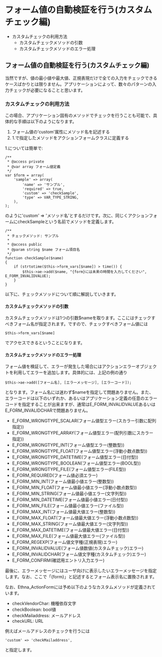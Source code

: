 # フォーム値の自動検証を行う(カスタムチェック編)
  - カスタムチェックの利用方法 
    - カスタムチェックメソッドの引数 
    - カスタムチェックメソッドのエラー処理 

## フォーム値の自動検証を行う(カスタムチェック編)

当然ですが、値の最小値や最大値、正規表現だけで全ての入力をチェックできるケースばかりとは限りません。アプリケーションによって、数々のパターンの入力チェックが必要になることと思います。

### カスタムチェックの利用方法

この場合、アプリケーション固有のメソッドでチェックを行うことも可能で、具体的な手順は以下のようになります。

1. フォーム値の'custom'属性にメソッド名を記述する
2. 1.で指定したメソッドをアクションフォームクラスに定義する

1.については簡単で:

    /**
     * @access private
     * @var array フォーム値定義
     */
    var $form = array(
        'sample' => array(
            'name' => 'サンプル',
            'required' => true,
            'custom' => 'checkSample',
            'type' => VAR_TYPE_STRING,
        ),
    );

のように'custom' => 'メソッド名'とするだけです。次に、同じくアクションフォームにcheckSampleという名前でメソッドを定義します。

    /**
     * チェックメソッド: サンプル
     *
     * @access public
     * @param string $name フォーム項目名
     */
    function checkSample($name)
    {
        if (strtotime($this->form_vars[$name]) > time()) {
            $this->ae->add($name, "{form}には未来の時間を入力してください", E_FORM_INVALIDVALUE);
        }
    }

以下に、チェックメソッドについて順に解説していきます。

#### カスタムチェックメソッドの引数

カスタムチェックメソッドは1つの引数$nameを取ります。ここにはチェックすべきフォーム名が指定されます。ですので、チェックすべきフォーム値には

    $this->form_vars[$name]

でアクセスできるということになります。

#### カスタムチェックメソッドのエラー処理

フォーム値を検証して、エラーが発生した場合にはアクションエラーオブジェクトを利用してエラーを追加します。具体的には、上記の例の通り

    $this->ae->add([フォーム名], [エラーメッセージ], [エラーコード]);

となります。フォーム名には迷わず$nameを指定して問題ありません。また、エラーコードは以下のいずれか、あるいはアプリケーション定義の任意のエラーコードを指定することが出来ますが、通常はE_FORM_INVALIDVALUEあるいはE_FORM_INVALIDCHARで問題ありません。

- E_FORM_WRONGTYPE_SCALAR(フォーム値型エラー(スカラー引数に配列指定))
- E_FORM_WRONGTYPE_ARRAY(フォーム値型エラー(配列引数にスカラー指定))
- E_FORM_WRONGTYPE_INT(フォーム値型エラー(整数型))
- E_FORM_WRONGTYPE_FLOAT(フォーム値型エラー(浮動小数点数型))
- E_FORM_WRONGTYPE_DATETIME(フォーム値型エラー(日付型))
- E_FORM_WRONGTYPE_BOOLEAN(フォーム値型エラー(BOOL型))
- E_FORM_WRONGTYPE_FILE(フォーム値型エラー(FILE型))
- E_FORM_REQUIRED(フォーム値必須エラー)
- E_FORM_MIN_INT(フォーム値最小値エラー(整数型))
- E_FORM_MIN_FLOAT(フォーム値最小値エラー(浮動小数点数型))
- E_FORM_MIN_STRING(フォーム値最小値エラー(文字列型))
- E_FORM_MIN_DATETIME(フォーム値最小値エラー(日付型))
- E_FORM_MIN_FILE(フォーム値最小値エラー(ファイル型))
- E_FORM_MAX_INT(フォーム値最大値エラー(整数型))
- E_FORM_MAX_FLOAT(フォーム値最大値エラー(浮動小数点数型))
- E_FORM_MAX_STRING(フォーム値最大値エラー(文字列型))
- E_FORM_MAX_DATETIME(フォーム値最大値エラー(日付型))
- E_FORM_MAX_FILE(フォーム値最大値エラー(ファイル型))
- E_FORM_REGEXP(フォーム値文字種(正規表現)エラー)
- E_FORM_INVALIDVALUE(フォーム値数値(カスタムチェック)エラー)
- E_FORM_INVALIDCHAR(フォーム値文字種(カスタムチェック)エラー)
- E_FORM_CONFIRM(確認用エントリ入力エラー)

最後に、エラーメッセージにはユーザ向けに表示したいエラーメッセージを指定します。なお、ここで「{form}」と記述するとフォーム表示名に置換されます。

なお、Ethna_ActionFormには予め以下のようなカスタムメソッドが定義されています。

- checkVendorChar: 機種依存文字
- checkBoolean: bool値
- checkMailaddress: メールアドレス
- checkURL: URL

例えばメールアドレスのチェックを行うには

    'custom' => 'checkMailaddress',

と指定します。

